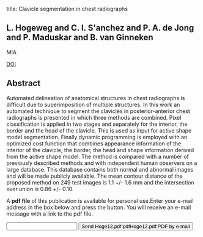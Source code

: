 title: Clavicle segmentation in chest radiographs

## L. Hogeweg and C. I. S'anchez and P. A. de Jong and P. Maduskar and B. van Ginneken
MIA

<a href="https://doi.org/10.1016/j.media.2012.06.009">DOI</a>

## Abstract
Automated delineation of anatomical structures in chest radiographs is difficult due to superimposition of multiple structures. In this work an automated technique to segment the clavicles in posterior-anterior chest radiographs is presented in which three methods are combined. Pixel classification is applied in two stages and separately for the interior, the border and the head of the clavicle. This is used as input for active shape model segmentation. Finally dynamic programming is employed with an optimized cost function that combines appearance information of the interior of the clavicle, the border, the head and shape information derived from the active shape model. The method is compared with a number of previously described methods and with independent human observers on a large database. This database contains both normal and abnormal images and will be made publicly available. The mean contour distance of the proposed method on 249 test images is 1.1 +/- 1.6 mm and the intersection over union is 0.86 +/- 0.10.

A <b>pdf file</b> of this publication is available for personal use.Enter your e-mail address in the box below and press the button. You will receive an e-mail message with a link to the pdf file.
<form action="sender.php">  <input type="text" name="email">  <input type="submit" value="Send Hoge12.pdf:pdfHoge12.pdf:PDF by e-mail"></form>